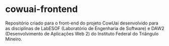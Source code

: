 # cowuai-frontend
 Repositório criado para o front-end do projeto CowUai desenvolvido para as disciplinas de LabESOF (Laboratório de Engenharia de Software) e DAW2 (Desenvolvimento de Aplicações Web 2) do Instituto Federal do Triângulo Mineiro. 
